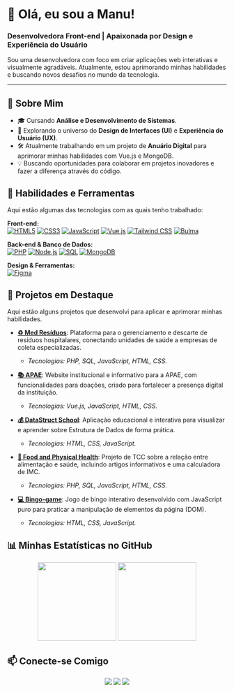 # 👋 Olá, eu sou a Manu!

### Desenvolvedora Front-end | Apaixonada por Design e Experiência do Usuário

Sou uma desenvolvedora com foco em criar aplicações web interativas e visualmente agradáveis. Atualmente, estou aprimorando minhas habilidades e buscando novos desafios no mundo da tecnologia.

---

## 🚀 Sobre Mim

- 🎓 Cursando **Análise e Desenvolvimento de Sistemas**.
- 🌱 Explorando o universo do **Design de Interfaces (UI)** e **Experiência do Usuário (UX)**.
- 🛠️ Atualmente trabalhando em um projeto de **Anuário Digital** para aprimorar minhas habilidades com Vue.js e MongoDB.
- 💡 Buscando oportunidades para colaborar em projetos inovadores e fazer a diferença através do código.

## 🔧 Habilidades e Ferramentas

Aqui estão algumas das tecnologias com as quais tenho trabalhado:

<p align="left">
  <strong>Front-end:</strong><br>
  <a href="https://developer.mozilla.org/pt-BR/docs/Web/HTML"><img src="https://img.shields.io/badge/-HTML5-E34F26?style=for-the-badge&logo=html5&logoColor=white" alt="HTML5"></a>
  <a href="https://developer.mozilla.org/pt-BR/docs/Web/CSS"><img src="https://img.shields.io/badge/-CSS3-1572B6?style=for-the-badge&logo=css3&logoColor=white" alt="CSS3"></a>
  <a href="https://developer.mozilla.org/pt-BR/docs/Web/JavaScript"><img src="https://img.shields.io/badge/-JavaScript-F7DF1E?style=for-the-badge&logo=javascript&logoColor=black" alt="JavaScript"></a>
  <a href="https://vuejs.org/"><img src="https://img.shields.io/badge/-Vue.js-4FC08D?style=for-the-badge&logo=vue.js&logoColor=white" alt="Vue.js"></a>
  <a href="https://tailwindcss.com/"><img src="https://img.shields.io/badge/-TailwindCSS-38B2AC?style=for-the-badge&logo=tailwind-css&logoColor=white" alt="Tailwind CSS"></a>
  <a href="https://bulma.io/"><img src="https://img.shields.io/badge/-Bulma-00D1B2?style=for-the-badge&logo=bulma&logoColor=white" alt="Bulma"></a>
</p>

<p align="left">
  <strong>Back-end & Banco de Dados:</strong><br>
  <a href="https://www.php.net/manual/pt_BR/intro-whatis.php"><img src="https://img.shields.io/badge/-PHP-777BB4?style=for-the-badge&logo=php&logoColor=white" alt="PHP"></a>
  <a href="https://nodejs.org/en/"><img src="https://img.shields.io/badge/-Node.js-339933?style=for-the-badge&logo=node.js&logoColor=white" alt="Node.js"></a>
  <a href="https://www.mysql.com"><img src="https://img.shields.io/badge/-MySQL-4479A1?style=for-the-badge&logo=mysql&logoColor=white" alt="SQL"></a>
  <a href="https://www.mongodb.com/"><img src="https://img.shields.io/badge/-MongoDB-47A248?style=for-the-badge&logo=mongodb&logoColor=white" alt="MongoDB"></a>
</p>

<p align="left">
  <strong>Design & Ferramentas:</strong><br>
  <a href="https://www.figma.com/"><img src="https://img.shields.io/badge/-Figma-F24E1E?style=for-the-badge&logo=figma&logoColor=white" alt="Figma"></a>
</p>

## 📌 Projetos em Destaque

Aqui estão alguns projetos que desenvolvi para aplicar e aprimorar minhas habilidades.

- **[♻️ Med Resíduos](https://github.com/Ma2903/MedResiduos)**: Plataforma para o gerenciamento e descarte de resíduos hospitalares, conectando unidades de saúde a empresas de coleta especializadas.
  - *Tecnologias: PHP, SQL, JavaScript, HTML, CSS.*

- **[📚 APAE](https://github.com/Ma2903/APAE)**: Website institucional e informativo para a APAE, com funcionalidades para doações, criado para fortalecer a presença digital da instituição.
  - *Tecnologias: Vue.js, JavaScript, HTML, CSS.*

- **[💰 DataStruct School](https://github.com/JP1005YT/EstruturaDeDados)**: Aplicação educacional e interativa para visualizar e aprender sobre Estrutura de Dados de forma prática.
  - *Tecnologias: HTML, CSS, JavaScript.*

- **[📘 Food and Physical Health](https://github.com/JP1005YT/TCC-DS)**: Projeto de TCC sobre a relação entre alimentação e saúde, incluindo artigos informativos e uma calculadora de IMC.
  - *Tecnologias: PHP, SQL, JavaScript, HTML, CSS.*

- **[💻 Bingo-game](https://github.com/Ma2903/bingo-game)**: Jogo de bingo interativo desenvolvido com JavaScript puro para praticar a manipulação de elementos da página (DOM).
  - *Tecnologias: HTML, CSS, JavaScript.*

## 📊 Minhas Estatísticas no GitHub

<div align="center">
  <img height="180em" src="https://github-readme-stats.vercel.app/api?username=Ma2903&show_icons=true&theme=dracula&include_all_commits=true&count_private=true"/>
  <img height="180em" src="https://github-readme-stats.vercel.app/api/top-langs/?username=Ma2903&layout=compact&langs_count=7&theme=dracula"/>
</div>

## 📫 Conecte-se Comigo

<p align="center">
  <a href="mailto:manoelaps2022@gmail.com" target="_blank"><img src="https://img.shields.io/badge/-Gmail-D14836?style=for-the-badge&logo=gmail&logoColor=white" target="_blank"></a>
  <a href="https://www.linkedin.com/in/manoela-p-44aa75259/" target="_blank"><img src="https://img.shields.io/badge/-LinkedIn-0077B5?style=for-the-badge&logo=linkedin&logoColor=white" target="_blank"></a>
  <a href="https://ma2903.github.io" target="_blank"><img src="https://img.shields.io/badge/-Portfólio-000000?style=for-the-badge&logo=About.me&logoColor=white" target="_blank"></a>
</p>
